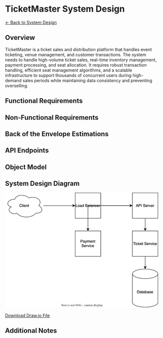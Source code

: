 # TicketMaster System Design

[← Back to System Design](../system-design.md)

## Overview

TicketMaster is a ticket sales and distribution platform that handles event ticketing, venue management, and customer transactions. The system needs to handle high-volume ticket sales, real-time inventory management, payment processing, and seat allocation. It requires robust transaction handling, efficient seat management algorithms, and a scalable infrastructure to support thousands of concurrent users during high-demand sales periods while maintaining data consistency and preventing overselling.

## Functional Requirements

## Non-Functional Requirements

## Back of the Envelope Estimations

## API Endpoints

## Object Model

## System Design Diagram

![TicketMaster System Design](ticketmaster.svg)

[Download Draw.io File](ticketmaster.drawio)

## Additional Notes
